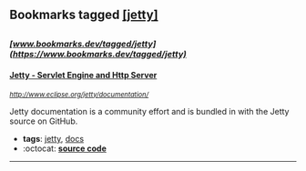 ## Bookmarks tagged [[jetty]](https://www.bookmarks.dev/search?q=[jetty])

_<sup><sup>[www.bookmarks.dev/tagged/jetty](https://www.bookmarks.dev/tagged/jetty)</sup></sup>_
---
#### [Jetty - Servlet Engine and Http Server](http://www.eclipse.org/jetty/documentation/)
_<sup>http://www.eclipse.org/jetty/documentation/</sup>_

Jetty documentation is a community effort and is bundled in with the Jetty source on GitHub.
* **tags**: [jetty](../tagged/jetty.md), [docs](../tagged/docs.md)
* :octocat: **[source code](https://github.com/eclipse/jetty.project)**
---
